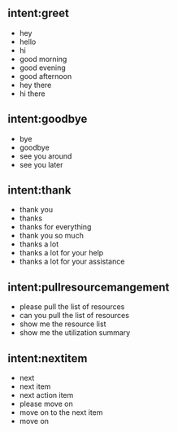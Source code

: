 ## intent:greet
- hey
- hello
- hi
- good morning
- good evening
- good afternoon
- hey there
- hi there

## intent:goodbye
- bye
- goodbye
- see you around
- see you later

## intent:thank
- thank you
- thanks
- thanks for everything
- thank you so much
- thanks a lot
- thanks a lot for your help
- thanks a lot for your assistance

## intent:pullresourcemangement
- please pull the list of resources
- can you pull the list of resources
- show me the resource list
- show me the utilization summary

## intent:nextitem
- next
- next item
- next action item
- please move on
- move on to the next item
- move on
